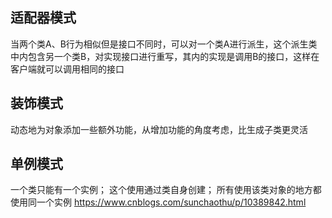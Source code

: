 ## 适配器模式
当两个类A、B行为相似但是接口不同时，可以对一个类A进行派生，这个派生类中内包含另一个类B，对实现接口进行重写，其内的实现是调用B的接口，这样在客户端就可以调用相同的接口


## 装饰模式
动态地为对象添加一些额外功能，从增加功能的角度考虑，比生成子类更灵活


## 单例模式
一个类只能有一个实例；
这个使用通过类自身创建；
所有使用该类对象的地方都使用同一个实例
https://www.cnblogs.com/sunchaothu/p/10389842.html
